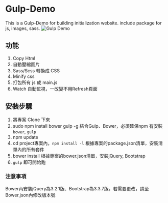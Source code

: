 # Gulp-Demo
This is a Gulp-Demo for building initialization website. include package for js, images, sass.
![Gulp Demo](https://i.imgur.com/cJiObyX.png)

## 功能
1. Copy Html
2. 自動壓縮圖片
3. Sass/Scss 轉換成 CSS
4. Minify css
5. 打包所有 js 成 main.js
6. Watch 自動監視，一改變不用Refresh頁面

## 安裝步驟
1. 將專案 Clone 下來
2. sudo npm install bower gulp -g
結合Gulp、Bower，必須確保npm 有安裝 `bower`, `gulp`
3. npm update
4. cd project專案內，`npm install -l`
根據專案的package.json清單，安裝清單內的所有套件
5. bower install
根據專案的bower.json清單，安裝jQuery, Bootstrap
6. `gulp` 即可開始跑

### 注意事項
Bower內安裝jQuery為3.2.1版、Bootstrap為3.3.7版，若需要更改，請至Bower.json內修改版本號
